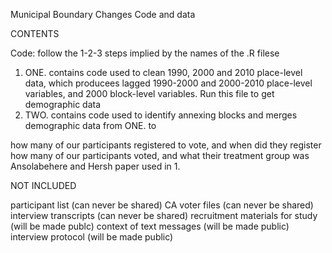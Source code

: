 Municipal Boundary Changes Code and data 

CONTENTS

Code: follow the 1-2-3 steps implied by the names of the .R filese

1. ONE. contains code used to clean 1990, 2000 and 2010
place-level data, which producees lagged 1990-2000 and 2000-2010 place-level variables, and 2000 block-level variables. Run this file to get demographic data
2. TWO. contains code used to identify annexing blocks and merges demographic data from ONE. to  

how many of our participants registered to vote, and when did they register
how many of our participants voted, and what their treatment group was
Ansolabehere and Hersh paper used in 1.

NOT INCLUDED

participant list (can never be shared)
CA voter files (can never be shared)
interview transcripts (can never be shared)
recruitment materials for study (will be made publc)
context of text messages (will be made public)
interview protocol (will be made public)
